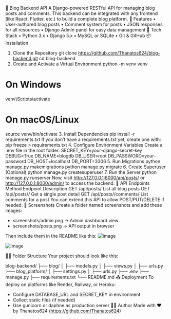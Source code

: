 📝 Blog Backend API
A Django-powered RESTful API for managing blog posts and comments. This backend can be integrated with any frontend (like React, Flutter, etc.) to build a complete blog platform.
🚀 Features
• User-authored blog posts
• Comment system for posts
• JSON responses for all resources
• Django Admin panel for easy data management
🧰 Tech Stack
• Python 3.x
• Django 5.x
• MySQL or SQLite
• Git & GitHub
📦 Installation
1. Clone the Repository
git clone https://github.com/Thanatos624/blog-backend.git
cd blog-backend
2. Create and Activate a Virtual Environment
python -m venv venv

# On Windows
venv\Scripts\activate

# On macOS/Linux
source venv/bin/activate
3. Install Dependencies
pip install -r requirements.txt
If you don’t have a requirements.txt yet, create one with:
pip freeze > requirements.txt
4. Configure Environment Variables
Create a .env file in the root folder:
SECRET_KEY=your-django-secret-key
DEBUG=True
DB_NAME=blogdb
DB_USER=root
DB_PASSWORD=your-password
DB_HOST=localhost
DB_PORT=3306
5. Run Migrations
python manage.py makemigrations
python manage.py migrate
6. Create Superuser (Optional)
python manage.py createsuperuser
7. Run the Server
python manage.py runserver
Now, visit http://127.0.0.1:8000/api/posts/ or http://127.0.0.1:8000/admin/ to access the backend.
🧪 API Endpoints
Method	Endpoint	Description
GET	/api/posts/	List all blog posts
GET	/api/posts/<id>/	Get a single post detail
GET	/api/posts/<id>/comments/	List comments for a post
You can extend this API to allow POST/PUT/DELETE if needed.
📸 Screenshots
Create a folder named screenshots and add these images:
- screenshots/admin.png → Admin dashboard view
- screenshots/posts.png → API output in browser

Then include them in the README like this:
![image](https://github.com/user-attachments/assets/224fdd81-5f52-451a-ada3-1766d114c8b8)

![image](https://github.com/user-attachments/assets/12b97e8b-2234-4d9e-8ec7-061eb5ddada4)

🧑‍💻 Folder Structure
Your project should look like this:

blog-backend/
├── blog/
│   ├── models.py
│   ├── views.py
│   ├── urls.py
├── blog_platform/
│   ├── settings.py
│   ├── urls.py
├── .env
├── manage.py
├── requirements.txt
└── README.md
📤 Deployment
To deploy on platforms like Render, Railway, or Heroku:
- Configure DATABASE_URL and SECRET_KEY in environment
- Collect static files (if needed)
- Use gunicorn or daphne as production server
👨‍💻 Author
Made with ❤️ by Thanatos624 (https://github.com/Thanatos624)
